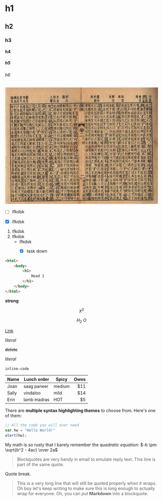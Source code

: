 # h1

## h2

### h3

#### h4

##### h5

###### h6

![lz5000-origin](lz5000-origin.jpg)

* [ ] lfkdsk
* [x] lfkdsk


1. lfkdsk
2. lfkdsk
   - lfkdsk
     - [x] task down




``` html
<html>
    <body>
        <h1>
            Head 1
        </h1>
    </body>
</html>
```

**strong**

$$ X^2 $$

$$ H_2~O $$

[Link]()

_literal_

~~delete~~

*literal*

`inline-code`

Name | Lunch order | Spicy      | Owes
------- | ---------------- | ---------- | ---------:
Joan  | saag paneer | medium | $11
Sally  | vindaloo        | mild       | $14
Erin   | lamb madras | HOT      | $5

There are **multiple syntax highlighting themes** to choose from. Here's one of them:

```javascript
// All the code you will ever need
var hw = "Hello World!"
alert(hw);
```

My math is so rusty that I barely remember the _quadratic equation_:
$-b \pm \sqrt{b^2 - 4ac} \over 2a$
> Blockquotes are very handy in email to emulate reply text.
> This line is part of the same quote.

Quote break.

> This is a very long line that will still be quoted properly when it wraps. Oh boy let's keep writing to make sure this is long enough to actually wrap for everyone. Oh, you can *put* **Markdown** into a blockquote. 


